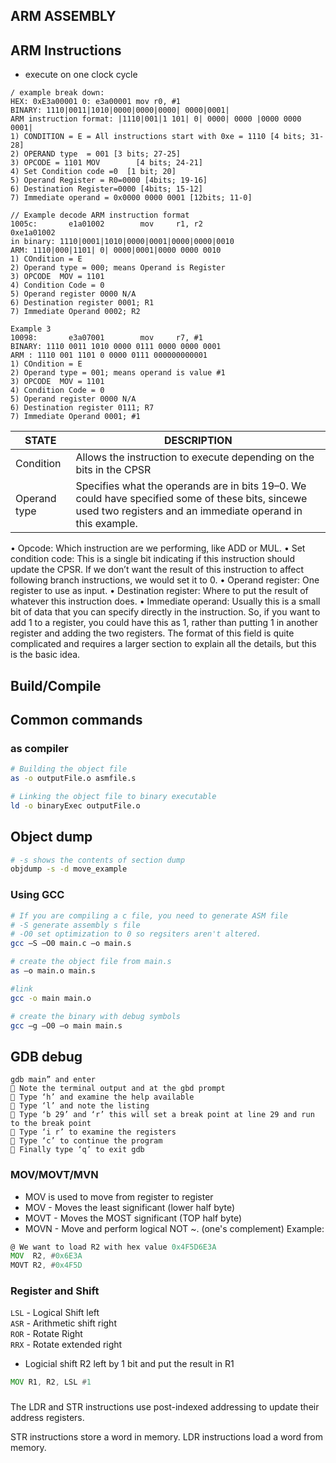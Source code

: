 ## ARM ASSEMBLY

## ARM Instructions
* execute on one clock cycle
```
/ example break down:
HEX: 0xE3a00001 0: e3a00001 mov r0, #1
BINARY: 1110|0011|1010|0000|0000|0000| 0000|0001|
ARM instruction format: |1110|001|1 101| 0| 0000| 0000 |0000 0000 0001|  
1) CONDITION = E = All instructions start with 0xe = 1110 [4 bits; 31-28]
2) OPERAND type  = 001 [3 bits; 27-25]
3) OPCODE = 1101 MOV 		[4 bits; 24-21]
4) Set Condition code =0  [1 bit; 20]
5) Operand Register = R0=0000 [4bits; 19-16]
6) Destination Register=0000 [4bits; 15-12]
7) Immediate operand = 0x0000 0000 0001 [12bits; 11-0]

// Example decode ARM instruction format
1005c:       e1a01002        mov     r1, r2
0xe1a01002
in binary: 1110|0001|1010|0000|0001|0000|0000|0010
ARM: 1110|000|1101| 0| 0000|0001|0000 0000 0010
1) COndition = E
2) Operand type = 000; means Operand is Register
3) OPCODE  MOV = 1101
4) Condition Code = 0
5) Operand register 0000 N/A
6) Destination register 0001; R1
7) Immediate Operand 0002; R2

Example 3
10098:       e3a07001        mov     r7, #1
BINARY: 1110 0011 1010 0000 0111 0000 0000 0001
ARM : 1110 001 1101 0 0000 0111 000000000001
1) COndition = E
2) Operand type = 001; means operand is value #1
3) OPCODE  MOV = 1101
4) Condition Code = 0
5) Operand register 0000 N/A
6) Destination register 0111; R7
7) Immediate Operand 0001; #1
```
| STATE | DESCRIPTION |
| ------- |-------------|
| Condition | Allows the instruction to execute depending on the bits in the CPSR |
| Operand type| Specifies what the operands are in bits 19–0. We could have specified some of these bits, sincewe used two registers and an immediate operand in this example. |
• Opcode: Which instruction are we performing, like
ADD or MUL.
• Set condition code: This is a single bit indicating if this
instruction should update the CPSR. If we don’t want
the result of this instruction to affect following branch
instructions, we would set it to 0.
• Operand register: One register to use as input.
• Destination register: Where to put the result of
whatever this instruction does.
• Immediate operand: Usually this is a small bit of
data that you can specify directly in the instruction.
So, if you want to add 1 to a register, you could have
this as 1, rather than putting 1 in another register and
adding the two registers. The format of this field is quite
complicated and requires a larger section to explain all
the details, but this is the basic idea.
## Build/Compile

## Common commands
### as compiler
```sh
# Building the object file
as -o outputFile.o asmfile.s

# Linking the object file to binary executable
ld -o binaryExec outputFile.o
```

## Object dump

```sh
# -s shows the contents of section dump
objdump -s -d move_example
```

### Using GCC 
```sh
# If you are compiling a c file, you need to generate ASM file
# -S generate assembly s file
# -O0 set optimization to 0 so regsiters aren't altered.
gcc –S –O0 main.c –o main.s

# create the object file from main.s
as –o main.o main.s

#link
gcc -o main main.o

# create the binary with debug symbols
gcc –g –O0 –o main main.s
```

## GDB debug 
```
gdb main” and enter
 Note the terminal output and at the gbd prompt
 Type ‘h’ and examine the help available
 Type ‘l’ and note the listing
 Type ‘b 29’ and ‘r’ this will set a break point at line 29 and run to the break point
 Type ‘i r’ to examine the registers
 Type ‘c’ to continue the program
 Finally type ‘q’ to exit gdb

```




### MOV/MOVT/MVN
* MOV is used to move from register to register
* MOV - Moves the least significant (lower half byte)
* MOVT - Moves the MOST significant (TOP half byte)
* MOVN - Move and perform logical NOT ~. (one's complement)
Example:
```asm
@ We want to load R2 with hex value 0x4F5D6E3A
MOV  R2, #0x6E3A
MOVT R2, #0x4F5D
```

### Register and Shift
```LSL``` - Logical Shift left <br/>
```ASR``` - Arithmetic shift right <br/>
```ROR``` - Rotate Right<br/>
```RRX``` - Rotate extended right<br/>

* Logicial shift R2 left by 1 bit and put the result in R1
```asm
MOV R1, R2, LSL #1
```


###
The LDR and STR instructions use post-indexed addressing to update their address registers.

STR instructions store a word in memory.
LDR instructions load a word from memory.

